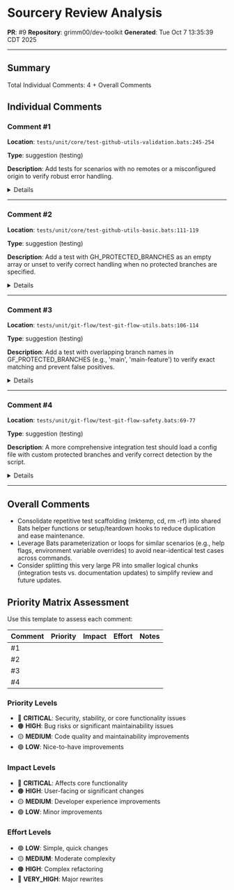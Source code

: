 # Sourcery Review Analysis
**PR**: #9
**Repository**: grimm00/dev-toolkit
**Generated**: Tue Oct  7 13:35:39 CDT 2025

---

## Summary

Total Individual Comments: 4 + Overall Comments

## Individual Comments

### Comment #1

**Location**: `tests/unit/core/test-github-utils-validation.bats:245-254`

**Type**: suggestion (testing)

**Description**: Add tests for scenarios with no remotes or a misconfigured origin to verify robust error handling.

<details>
<summary>Details</summary>

<b>Code Context</b>

<pre><code>
+@test &quot;gh_validate_repository: handles multiple git remotes gracefully&quot; {
</code></pre>

<b>Issue</b>

**suggestion (testing):** Consider testing for missing or misconfigured remotes.

</details>

---

### Comment #2

**Location**: `tests/unit/core/test-github-utils-basic.bats:111-119`

**Type**: suggestion (testing)

**Description**: Add a test with GH_PROTECTED_BRANCHES as an empty array or unset to verify correct handling when no protected branches are specified.

<details>
<summary>Details</summary>

<b>Code Context</b>

<pre><code>
   [ &quot;$status&quot; -eq 1 ]
 }

+@test &quot;gh_is_protected_branch: identifies custom protected branch from config&quot; {
+  # Set custom protected branch via environment
+  export GH_PROTECTED_BRANCHES=(&quot;main&quot; &quot;develop&quot; &quot;release&quot;)
+  
+  run gh_is_protected_branch &quot;release&quot;
+  [ &quot;$status&quot; -eq 0 ]
+  
+  # Clean up
+  unset GH_PROTECTED_BRANCHES
+}
+
</code></pre>

<b>Issue</b>

**suggestion (testing):** Consider testing with an empty protected branches config.

</details>

---

### Comment #3

**Location**: `tests/unit/git-flow/test-git-flow-utils.bats:106-114`

**Type**: suggestion (testing)

**Description**: Add a test with overlapping branch names in GF_PROTECTED_BRANCHES (e.g., 'main', 'main-feature') to verify exact matching and prevent false positives.

<details>
<summary>Details</summary>

<b>Code Context</b>

<pre><code>
   [ &quot;$status&quot; -eq 1 ]
 }

+@test &quot;gf_is_protected_branch: identifies custom protected branch from config&quot; {
+  # Set custom protected branch via environment
+  export GF_PROTECTED_BRANCHES=(&quot;main&quot; &quot;develop&quot; &quot;release&quot;)
+  
+  run gf_is_protected_branch &quot;release&quot;
+  [ &quot;$status&quot; -eq 0 ]
+  
+  # Clean up
+  unset GF_PROTECTED_BRANCHES
+}
+
</code></pre>

<b>Issue</b>

**suggestion (testing):** Consider testing with overlapping branch names in config.

</details>

---

### Comment #4

**Location**: `tests/unit/git-flow/test-git-flow-safety.bats:69-77`

**Type**: suggestion (testing)

**Description**: A more comprehensive integration test should load a config file with custom protected branches and verify correct detection by the script.

<details>
<summary>Details</summary>

<b>Code Context</b>

<pre><code>
   [[ &quot;$output&quot; =~ &quot;protected branch&quot; ]]
 }

+@test &quot;safety script: warns about custom protected branch (integration test)&quot; {
+  # Note: This is a simplified test - full config loading in CLI context
+  # is complex and better suited for integration tests in Phase 3 Part A
+  
+  # For now, verify the script can handle the branch command
+  # The actual custom config loading will be tested in integration tests
+  run bash &quot;$PROJECT_ROOT/lib/git-flow/safety.sh&quot; branch
+  # Should run without crashing
+  [ &quot;$status&quot; -ne 127 ] # Not &quot;command not found&quot;
+}
+
</code></pre>

<b>Issue</b>

**suggestion (testing):** Consider adding a test for custom protected branch with actual config loading.

</details>

---

## Overall Comments

- Consolidate repetitive test scaffolding (mktemp, cd, rm -rf) into shared Bats helper functions or setup/teardown hooks to reduce duplication and ease maintenance.
- Leverage Bats parameterization or loops for similar scenarios (e.g., help flags, environment variable overrides) to avoid near-identical test cases across commands.
- Consider splitting this very large PR into smaller logical chunks (integration tests vs. documentation updates) to simplify review and future updates.

## Priority Matrix Assessment

Use this template to assess each comment:

| Comment | Priority | Impact | Effort | Notes |
|---------|----------|--------|--------|-------|
| #1 | | | | |
| #2 | | | | |
| #3 | | | | |
| #4 | | | | |

### Priority Levels
- 🔴 **CRITICAL**: Security, stability, or core functionality issues
- 🟠 **HIGH**: Bug risks or significant maintainability issues
- 🟡 **MEDIUM**: Code quality and maintainability improvements
- 🟢 **LOW**: Nice-to-have improvements

### Impact Levels
- 🔴 **CRITICAL**: Affects core functionality
- 🟠 **HIGH**: User-facing or significant changes
- 🟡 **MEDIUM**: Developer experience improvements
- 🟢 **LOW**: Minor improvements

### Effort Levels
- 🟢 **LOW**: Simple, quick changes
- 🟡 **MEDIUM**: Moderate complexity
- 🟠 **HIGH**: Complex refactoring
- 🔴 **VERY_HIGH**: Major rewrites


